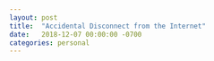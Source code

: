 ```yaml
---
layout: post
title:  "Accidental Disconnect from the Internet"
date:   2018-12-07 00:00:00 -0700
categories: personal
---
```

